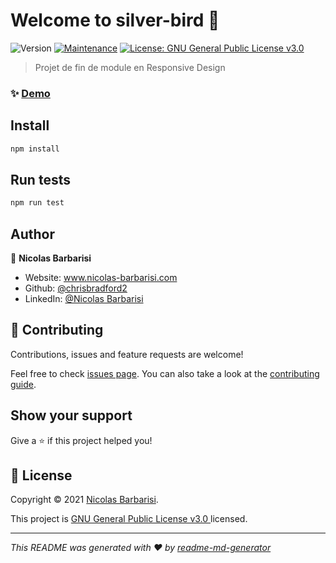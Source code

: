 # Welcome to silver-bird 👋
![Version](https://img.shields.io/badge/version-1.0.0-blue.svg?cacheSeconds=2592000)
[![Maintenance](https://img.shields.io/badge/Maintained%3F-no-red.svg)](https://github.com/chrisbradford2/Silver-bird/graphs/commit-activity)
[![License: GNU General Public License v3.0 ](https://img.shields.io/github/license/chrisbradford2/silver-bird)](https://github.com/chrisbradford2/Silver-bird/blob/master/LICENSE)

> Projet de fin de module en Responsive Design

### ✨ [Demo](https://silver-bird.nicolas-barbarisi.com)

## Install

```sh
npm install
```

## Run tests

```sh
npm run test
```

## Author

👤 **Nicolas Barbarisi**

* Website: www.nicolas-barbarisi.com
* Github: [@chrisbradford2](https://github.com/chrisbradford2)
* LinkedIn: [@Nicolas Barbarisi ](https://www.linkedin.com/in/nicolas-barbarisi-a4a97a193/)

## 🤝 Contributing

Contributions, issues and feature requests are welcome!

Feel free to check [issues page](https://github.com/chrisbradford2/Silver-bird/issues). You can also take a look at the [contributing guide](https://github.com/chrisbradford2/Silver-bird/blob/master/CONTRIBUTING.md).

## Show your support

Give a ⭐️ if this project helped you!


## 📝 License

Copyright © 2021 [Nicolas Barbarisi](https://github.com/chrisbradford2).

This project is [GNU General Public License v3.0 ](https://github.com/NicolasBarbarisi/Silver-bird/blob/master/LICENSE) licensed.

***
_This README was generated with ❤️ by [readme-md-generator](https://github.com/kefranabg/readme-md-generator)_
